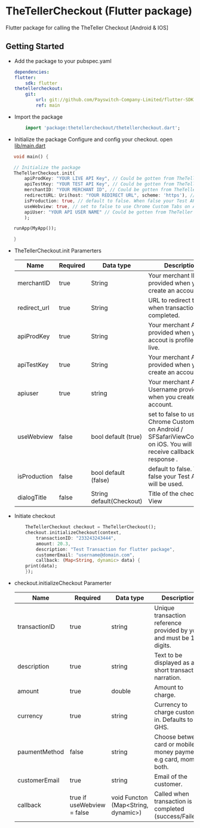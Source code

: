 # TheTellerCheckout (Flutter package)
Flutter package for calling the TheTeller Checkout [Android & IOS]

## Getting Started

- Add the package to your pubspec.yaml
    ```yaml
    dependencies:
    flutter:
        sdk: flutter
    thetellercheckout:
        git:
            url: git://github.com/Payswitch-Company-Limited/flutter-SDK.git
            ref: main
   ```
- Import the package
 
    ```dart
        import 'package:thetellercheckout/thetellercheckout.dart';
    ```
- Initialize the package Configure and config your checkout. open <ins> lib/main.dart </ins>

 ```dart
    void main() {

    // Initialize the package
    TheTellerCheckout.init(
        apiProdKey: "YOUR LIVE API Key", // Could be gotten from TheTeller Dashboard
        apiTestKey: "YOUR TEST API Key", // Could be gotten from TheTeller Dashboard
        merchantID: "YOUR MERCHANT ID", // Could be gotten from TheTeller Dashboard
        redirectURL: Uri(host: "YOUR REDIRECT URL", scheme: 'https'), // scheme should be https
        isProduction: true, // default to false. When false your Test API key will be used
        useWebview: true, // set to false to use Chrome Custom Tabs on Android / SFSafariViewController on iOS. You will not recieve callback response when false
        apiUser: "YOUR API USER NAME" // Could be gotten from TheTeller Dashboard
        );

    runApp(MyApp());

    }
```
 * TheTellerCheckout.init Paramerters

    |Name | Required | Data type | Description |
    |--- | --- | --- | ---|
    merchantID	| true	| String	| Your merchant ID provided when you create an account.||
    redirect_url	| true	| String	| URL to redirect to when transaction is completed.|
    apiProdKey	| true	| String	| Your merchant API key provided when your accout is profiled to go live.|
    apiTestKey	| true	| String	| Your merchant API key provided when you create an account.|
    apiuser	| true	| string	| Your merchant API Username provided when you create an account.|
    useWebview	| false	| bool default (true)	| set to false to use Chrome Custom Tabs on Android / SFSafariViewController on iOS. You will not receive callback response .|
    isProduction	| false	| bool default (false)	| default to false. When false your Test API key will be used.|
    dialogTitle | false | String default(Checkout) | Title of the checkout View|

    
- Initiate checkout

    ```dart
        TheTellerCheckout checkout = TheTellerCheckout();
        checkout.initializeCheckout(context,
            transactionID: "233243243444",
            amount: 20.3, 
            description: "Test Transaction for flutter package",
            customerEmail: "username@domain.com",
            callback: (Map<String, dynamic> data) {
        print(data);
        });
    ```

 * checkout.initializeCheckout Paramerter

    |Name | Required | Data type | Description|
    |--- | --- | --- | --- |
    transactionID	| true	| string	| Unique transaction reference provided by you and must be 12 digits.|
    description	| true	| string	| Text to be displayed as a short transaction narration.|
    amount	| true	| double	| Amount to charge.|
    currency	| true	| string	| Currency to charge customer in. Defaults to GHS.|
    paumentMethod	| false	| string	| Choose between card or mobile money payment. e.g card, momo, both.|
    customerEmail	| true	| string	| Email of the customer.|
    callback	| true if useWebview = false	| void Functon (Map<String, dynamic>)	| Called when transaction is completed (success/Failed).|

